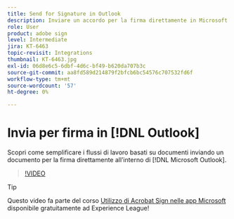 ```yaml
---
title: Send for Signature in Outlook
description: Inviare un accordo per la firma direttamente in Microsoft Outlook
role: User
product: adobe sign
level: Intermediate
jira: KT-6463
topic-revisit: Integrations
thumbnail: KT-6463.jpg
exl-id: 06d8e6c5-6dbf-4d6c-bf49-b620da707b3c
source-git-commit: aa8fd589d214879f2bfcb6bc54576c707532fd6f
workflow-type: tm+mt
source-wordcount: '57'
ht-degree: 0%

---
```


# Invia per firma in [!DNL Outlook]

Scopri come semplificare i flussi di lavoro basati su documenti inviando un documento per la firma direttamente all’interno di [!DNL Microsoft Outlook].

>[!VIDEO](https://video.tv.adobe.com/v/37839?quality=12&learn=on&hidetitle=true)

>[!TIP]
>
>Questo video fa parte del corso [Utilizzo di Acrobat Sign nelle app Microsoft](https://experienceleague.adobe.com/?recommended=Sign-U-1-2020.2) disponibile gratuitamente ad Experience League!
